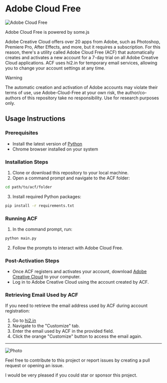 # Adobe Cloud Free

![Adobe Cloud Free](https://github.com/somebodyscript/adobe-cloud-free/assets/144458220/7395c473-6090-4a9b-923a-7d304d238b05)

Adobe Cloud Free is powered by some.js

Adobe Creative Cloud offers over 20 apps from Adobe, such as Photoshop, Premiere Pro, After Effects, and more, but it requires a subscription. For this reason, there's a utility called Adobe Cloud Free (ACF) that automatically creates and activates a new account for a 7-day trial on all Adobe Creative Cloud applications. ACF uses hi2.in for temporary email services, allowing you to change your account settings at any time.

> [!Warning]
> The automatic creation and activation of Adobe accounts may violate their terms of use, use Adobe-Cloud-Free at your own risk, the author/co-authors of this repository take no responsibility. Use for research purposes only.

## Usage Instructions

### Prerequisites

- Install the latest version of [Python](https://www.python.org/downloads/)
- Chrome browser installed on your system

### Installation Steps

1. Clone or download this repository to your local machine.
2. Open a command prompt and navigate to the ACF folder:
``` bash
cd path/to/acf/folder
```
3. Install required Python packages:
```bash
pip install -r requirements.txt
```


### Running ACF

1. In the command prompt, run:
``` bash
python main.py
```

2. Follow the prompts to interact with Adobe Cloud Free.

### Post-Activation Steps

- Once ACF registers and activates your account, download [Adobe Creative Cloud](https://creativecloud.adobe.com/apps/download/creative-cloud?locale=en) to your computer.
- Log in to Adobe Creative Cloud using the account created by ACF.

### Retrieving Email Used by ACF

If you need to retrieve the email address used by ACF during account registration:

1. Go to [hi2.in](https://hi2.in/#/)
2. Navigate to the "Customize" tab.
3. Enter the email used by ACF in the provided field.
4. Click the orange "Customize" button to access the email again.

---
![Photo](https://github.com/somebodyscript/adobe-cloud-free/assets/144458220/74469dba-5053-483e-9984-b4f03ebb6485)

Feel free to contribute to this project or report issues by creating a pull request or opening an issue.

I would be very pleased if you could star or sponsor this project.
